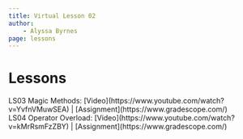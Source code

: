 ```yaml
---
title: Virtual Lesson 02
author:
    - Alyssa Byrnes
page: lessons
---
```


# Lessons
<div class="box link-page m-2 p-4">

<div class="plan Class"><span class="kind">LS03 </span>
<span class="title">Magic Methods:</span>
[Video](https://www.youtube.com/watch?v=YvfnVMuwSEA) | [Assignment](https://www.gradescope.com/)
</div>

<div class="plan Class"><span class="kind">LS04 </span>
<span class="title">Operator Overload:</span>
[Video](https://www.youtube.com/watch?v=kMrRsmFzZBY) | [Assignment](https://www.gradescope.com/)
</div>

</div>

